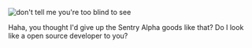 ![don't tell me you're too blind to see](docs/rickroll.gif)



Haha, you thought I'd give up the Sentry Alpha goods like that? Do I look like a open source developer to you?
